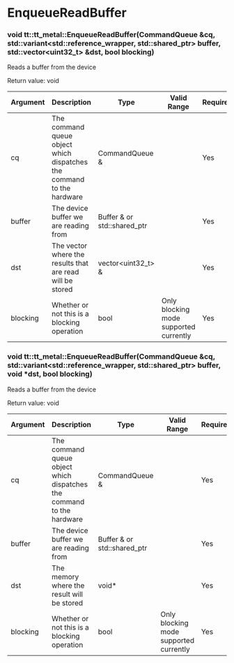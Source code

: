 # EnqueueReadBuffer

### void tt::tt_metal::EnqueueReadBuffer(CommandQueue &cq, std::variant<std::reference_wrapper<Buffer>, std::shared_ptr<Buffer>> buffer, std::vector<uint32_t> &dst, bool blocking)

Reads a buffer from the device

Return value: void

| Argument      | Description                                                           | Type                                | Valid Range                            | Required       |
|---------------|-----------------------------------------------------------------------|-------------------------------------|----------------------------------------|----------------|
| cq            | The command queue object which dispatches the command to the hardware | CommandQueue &                      |                                        | Yes            |
| buffer        | The device buffer we are reading from                                 | Buffer & or std::shared_ptr<Buffer> |                                        | Yes            |
| dst           | The vector where the results that are read will be stored             | vector<uint32_t> &                  |                                        | Yes            |
| blocking      | Whether or not this is a blocking operation                           | bool                                | Only blocking mode supported currently | Yes            |

### void tt::tt_metal::EnqueueReadBuffer(CommandQueue &cq, std::variant<std::reference_wrapper<Buffer>, std::shared_ptr<Buffer>> buffer, void *dst, bool blocking)

Reads a buffer from the device

Return value: void

| Argument      | Description                                                           | Type                                | Valid Range                            | Required       |
|---------------|-----------------------------------------------------------------------|-------------------------------------|----------------------------------------|----------------|
| cq            | The command queue object which dispatches the command to the hardware | CommandQueue &                      |                                        | Yes            |
| buffer        | The device buffer we are reading from                                 | Buffer & or std::shared_ptr<Buffer> |                                        | Yes            |
| dst           | The memory where the result will be stored                            | void\*                              |                                        | Yes            |
| blocking      | Whether or not this is a blocking operation                           | bool                                | Only blocking mode supported currently | Yes            |
